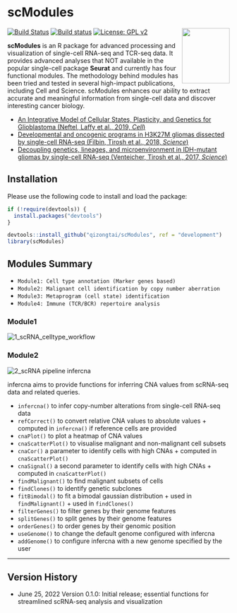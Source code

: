 # scModules

<img align="right" width="108" height="125" src=![sc](https://user-images.githubusercontent.com/33009124/177930005-1df9b9fc-ac54-428a-bf4a-7f289f4350c9.PNG)>

[![Build Status](https://travis-ci.com/xmc811/Scillus.svg?branch=master)](https://travis-ci.com/xmc811/Scillus)
[![Build status](https://ci.appveyor.com/api/projects/status/dkq1xn6574kqgs0s/branch/master?svg=true)](https://ci.appveyor.com/project/xmc811/scillus/branch/master)
[![License: GPL v2](https://img.shields.io/badge/License-GPL%20v2-blue.svg)](https://www.gnu.org/licenses/old-licenses/gpl-2.0.en.html)

**scModules** is an R package for advanced processing and visualization of single-cell RNA-seq and TCR-seq data. It provides advanced analyses that NOT available in the popular single-cell package **Seurat** and currently has four functional modules. The methodology behind modules has been tried and tested in several high-impact publications, including Cell and Science. scModules enhances our ability to extract accurate and meaningful information from single-cell data and discover interesting cancer biology.

  - [An Integrative Model of Cellular States, Plasticity, and Genetics
    for Glioblastoma (Neftel, Laffy et al., 2019,
    *Cell*)](https://doi.org/10.1016/j.cell.2019.06.024)
  - [Developmental and oncogenic programs in H3K27M gliomas dissected by
    single-cell RNA-seq (Filbin, Tirosh et al., 2018,
    *Science*)](https://doi.org/10.1126/science.aao4750)
  - [Decoupling genetics, lineages, and microenvironment in IDH-mutant
    gliomas by single-cell RNA-seq (Venteicher, Tirosh et al., 2017,
    *Science*)](https://doi.org/10.1126/science.aai8478)



## Installation
Please use the following code to install and load the package:

```R
if (!require(devtools)) {
  install.packages("devtools")
}

devtools::install_github("qizongtai/scModules", ref = "development")
library(scModules)
```

## Modules Summary
- `Module1: Cell type annotation (Marker genes based)`
- `Module2: Malignant cell identification by copy number aberration`
- `Module3: Metaprogram (cell state) identification`
- `Module4: Immune (TCR/BCR) repertoire analysis`

### Module1
![1_scRNA_celltype_workflow](https://user-images.githubusercontent.com/33009124/177924123-b77d89d4-fc91-4673-8ca3-1823942e7d36.PNG)

### Module2
![2_scRNA pipeline infercna](https://user-images.githubusercontent.com/33009124/177924157-cda90bf3-4953-4c3f-9ab5-7ba03c6222c9.PNG)

infercna aims to provide functions for inferring CNA values from scRNA-seq data and related queries.
  - `infercna()` to infer copy-number alterations from single-cell RNA-seq data
  - `refCorrect()` to convert relative CNA values to absolute values + computed in `infercna()` if reference cells are provided
  - `cnaPlot()` to plot a heatmap of CNA values
  - `cnaScatterPlot()` to visualise malignant and non-malignant cell subsets
  - `cnaCor()` a parameter to identify cells with high CNAs + computed in `cnaScatterPlot()`
  - `cnaSignal()` a second parameter to identify cells with high CNAs + computed in `cnaScatterPlot()`
  - `findMalignant()` to find malignant subsets of cells
  - `findClones()` to identify genetic subclones
  - `fitBimodal()` to fit a bimodal gaussian distribution + used in `findMalignant()` + used in `findClones()`
  - `filterGenes()` to filter genes by their genome features
  - `splitGenes()` to split genes by their genome features
  - `orderGenes()` to order genes by their genomic position
  - `useGenome()` to change the default genome configured with infercna
  - `addGenome()` to configure infercna with a new genome specified by
    the user
---

## Version History
* June 25, 2022
  Version 0.1.0: Initial release; essential functions for streamlined scRNA-seq analysis and visualization
